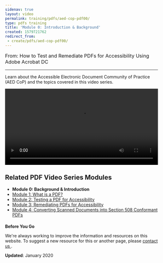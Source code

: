 ```yaml
---
sidenav: true
layout: video
permalink: training/pdfs/aed-cop-pdf00/
type: pdfs training
title: 'Module 0: Introduction & Background'
created: 1579721762
redirect_from:
 - create/pdfs/aed-cop-pdf00/
---
```


[comment]: <> (# Module 0: Introduction & Background)

<p style="font-size:115%">
  From: How to Test and Remediate PDFs for Accessibility Using Adobe Acrobat DC
</p>

* * *

Learn about the Accessible Electronic Document Community of Practice (AED CoP) and the topics covered in this video series.

<video controls="controls" data-vscid="3qesx4ovd" style="width:100%"><source src="https://assets.section508.gov/files/aed-cop-pdf-m00.mp4" type="video/mp4" /></video>

## Related PDF Video Series Modules

  * **Module 0: Background & Introduction**
  * [Module 1: What is a PDF?][1]
  * [Module 2: Testing a PDF for Accessibility][2]
  * [Module 3: Remediating PDFs for Accessibility][3]
  * <a href="{{site.baseurl}}/create/pdfs/aed-cop-pdf04">Module 4: Converting Scanned Documents into Section 508 Conformant PDFs</a>

<div class="border-base radius-lg border-1px" style="margin-top: 1.5em;">
<div class="padding-1">
<p class="text-large"><strong>Before You Go</strong></p>
<p>We're always working to improve the information and resources on this website. To suggest a new resource for this or another page, please <a href="mailto:section.508@gsa.gov">contact us
</a>.</p>
</div>
</div>

**Updated**: January 2020

 [1]: {{site.baseurl}}/training/pdfs/aed-cop-pdf01
 [2]: {{site.baseurl}}/training/pdfs/aed-cop-pdf02
 [3]: {{site.baseurl}}/training/pdfs/aed-cop-pdf03